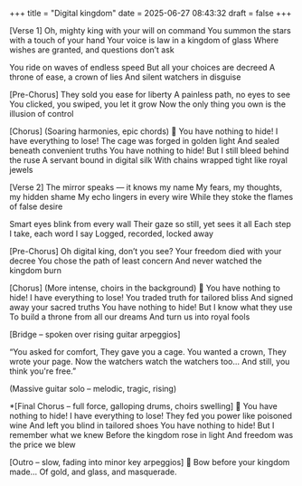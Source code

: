 +++
title = "Digital kingdom"
date = 2025-06-27 08:43:32
draft = false
+++

[Verse 1]
Oh, mighty king with your will on command
You summon the stars with a touch of your hand
Your voice is law in a kingdom of glass
Where wishes are granted, and questions don’t ask

You ride on waves of endless speed
But all your choices are decreed
A throne of ease, a crown of lies
And silent watchers in disguise

[Pre-Chorus]
They sold you ease for liberty
A painless path, no eyes to see
You clicked, you swiped, you let it grow
Now the only thing you own is the illusion of control

[Chorus] (Soaring harmonies, epic chords)
🎤 You have nothing to hide!
I have everything to lose!
The cage was forged in golden light
And sealed beneath convenient truths
You have nothing to hide!
But I still bleed behind the ruse
A servant bound in digital silk
With chains wrapped tight like royal jewels

[Verse 2]
The mirror speaks — it knows my name
My fears, my thoughts, my hidden shame
My echo lingers in every wire
While they stoke the flames of false desire

Smart eyes blink from every wall
Their gaze so still, yet sees it all
Each step I take, each word I say
Logged, recorded, locked away

[Pre-Chorus]
Oh digital king, don’t you see?
Your freedom died with your decree
You chose the path of least concern
And never watched the kingdom burn

[Chorus] (More intense, choirs in the background)
🎤 You have nothing to hide!
I have everything to lose!
You traded truth for tailored bliss
And signed away your sacred truths
You have nothing to hide!
But I know what they use
To build a throne from all our dreams
And turn us into royal fools

[Bridge – spoken over rising guitar arpeggios]

“You asked for comfort,
They gave you a cage.
You wanted a crown,
They wrote your page.
Now the watchers watch the watchers too…
And still, you think you're free.”

(Massive guitar solo – melodic, tragic, rising)

*[Final Chorus – full force, galloping drums, choirs swelling]
🎤 You have nothing to hide!
I have everything to lose!
They fed you power like poisoned wine
And left you blind in tailored shoes
You have nothing to hide!
But I remember what we knew
Before the kingdom rose in light
And freedom was the price we blew

[Outro – slow, fading into minor key arpeggios]
👑 Bow before your kingdom made…
Of gold, and glass, and masquerade.
